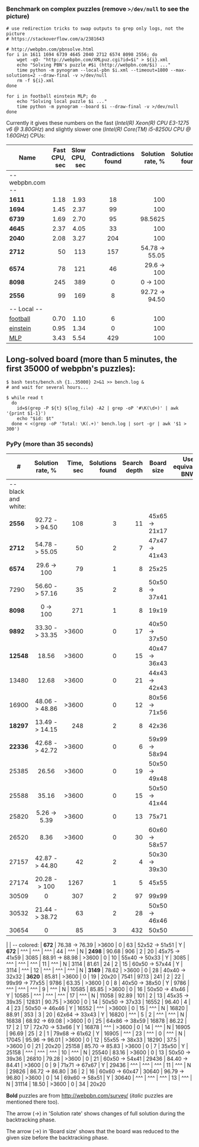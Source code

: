 ### Benchmark on complex puzzles (remove `>/dev/null` to see the picture)

```
# use redirection tricks to swap outputs to grep only logs, not the picture
# https://stackoverflow.com/a/2381643

# http://webpbn.com/pbnsolve.html
for i in 1611 1694 6739 4645 2040 2712 6574 8098 2556; do
    wget -qO- "http://webpbn.com/XMLpuz.cgi?id=$i" > ${i}.xml
    echo "Solving PBN's puzzle #$i (http://webpbn.com/$i) ..."
    time python -m pynogram --local-pbn $i.xml --timeout=1800 --max-solutions=2 --draw-final -v >/dev/null
    rm -f ${i}.xml
done

for i in football einstein MLP; do
    echo "Solving local puzzle $i ..."
    time python -m pynogram --board $i --draw-final -v >/dev/null
done
```

Currently it gives these numbers on the fast (_Intel(R) Xeon(R) CPU E3-1275 v6 @ 3.80GHz_)
and slightly slower one (_Intel(R) Core(TM) i5-8250U CPU @ 1.60GHz_) CPUs:

| Name      | Fast CPU, sec | Slow CPU, sec | Contradictions found | Solution rate, % | Solutions found | Search depth |
|-----------|--------------:|--------------:|:--------------------:|-----------------:|----------------:|-------------:|
|-- webpbn.com --
| **1611**  | 1.18          | 1.93          | 18                   | 100              | 1
| **1694**  | 1.45          | 2.37          | 99                   | 100              | 1
| **6739**  | 1.69          | 2.70          | 95                   | 98.5625          | 2               | 1
| **4645**  | 2.37          | 4.05          | 33                   | 100              | 1
| **2040**  | 2.08          | 3.27          | 204                  | 100              | 1
| **2712**  | 50            | 113           | 157                  | 54.78 -> 55.05   | 2               | 7
| **6574**  | 78            | 121           | 46                   | 29.6 -> 100      | 1               | 8
| **8098**  | 245           | 389           | 0                    | 0 -> 100         | 1               | 8
| **2556**  | 99            | 169           | 8                    | 92.72 -> 94.50   | 3               | 11
|-- Local --
| [football](../pynogram/examples/football.txt) | 0.70  | 1.10  | 6    | 100          | 1
| [einstein](../pynogram/examples/einstein.txt) | 0.95  | 1.34  | 0    | 100          | 1
| [MLP](../pynogram/examples/MLP.txt)           | 3.43  | 5.54  | 429  | 100          | 1



## Long-solved board (more than 5 minutes, the first 35000 of webpbn's puzzles):

```
$ bash tests/bench.sh {1..35000} 2>&1 >> bench.log &
# and wait for several hours...

$ while read t
  do
    id=$(grep -P ${t} ${log_file} -A2 | grep -oP '#\K(\d+)' | awk '{print $1-1}')
    echo "$id: $t"
  done < <(grep -oP 'Total: \K(.+)' bench.log | sort -gr | awk '$1 > 300')
```

### PyPy (more than 35 seconds)

| #         |  Solution rate, % | Time, sec | Solutions found | Search depth | Board size      | Use equivalent BNW |
|-----------|:-----------------:|----------:|----------------:|-------------:|-----------------|--------------------|
| -- black and white:
| **2556**  | 92.72 -> 94.50    | 108       | 3               | 11           | 45x65 -> 21x17
| **2712**  | 54.78 -> 55.05    | 50        | 2               | 7            | 47x47 -> 41x43
| **6574**  | 29.6 -> 100       | 79        | 1               | 8            | 25x25
| 7290      | 56.60 -> 57.16    | 35        | 2               | 8            | 50x50 -> 37x41
| **8098**  | 0 -> 100          | 271       | 1               | 8            | 19x19
| **9892**  | 33.30 -> 33.35    | >3600     | 0               | 17           | 40x50 -> 37x50
| **12548** | 18.56             | >3600     | 0               | 15           | 40x47 -> 36x43
| 13480     | 12.68             | >3600     | 0               | 21           | 44x43 -> 42x43
| 16900     | 48.06 -> 48.86    | >3600     | 0               | 12           | 80x56 -> 71x56
| **18297** | 13.49 -> 14.15    | 248       | 2               | 8            | 42x36
| **22336** | 42.68 -> 42.72    | >3600     | 0               | 6            | 59x99 -> 58x94
| 25385     | 26.56             | >3600     | 0               | 19           | 50x50 -> 49x48
| 25588     | 35.16             | >3600     | 0               | 15           | 50x50 -> 41x44
| 25820     | 5.26 -> 5.39      | >3600     | 0               | 13           | 75x71
| 26520     | 8.36              | >3600     | 0               | 30           | 60x60 -> 58x57
| 27157     | 42.87 -> 44.80    | 42        | 2               | 4            | 50x30 -> 39x30
| 27174     | 20.28 -> 100      | 1267      | 1               | 5            | 45x55
| 30509     | 0                 | 307       | 2               | 97           | 99x99
| 30532     | 21.44 -> 38.72    | 63        | 2               | 28           | 50x50 -> 46x46
| 30654     | 0                 | 85        | 3               | 432          | 50x50
|
| -- colored:
| **672**   | 76.38 -> 76.39    | >3600     | 0               | 63           | 52x52 -> 51x51  | Y
| **672**   | ^^^               | ^^^       | ^^^             | 44           | ^^^             | N
| **2498**  | 90.68             | 906       | 2               | 20           | 45x75 -> 41x59
| 3085      | 88.91 -> 88.98    | >3600     | 0               | 10           | 55x40 -> 50x33  | Y
| 3085      | ^^^               | ^^^       | ^^^             | 11           | ^^^             | N
| 3114      | 81.61             | 24        | 2               | 15           | 60x50 -> 57x44  | Y
| 3114      | ^^^               | 12        | ^^^             | ^^^          | ^^^             | N
| **3149**  | 78.62             | >3600     | 0               | 28           | 40x40 -> 32x32
| **3620**  | 85.81             | >3600     | 0               | 19           | 20x20
| 7541      | 97.13             | 241       | 2               | 22           | 99x99 -> 77x55
| 9786      | 63.35             | >3600     | 0               | 8            | 40x50 -> 38x50  | Y
| 9786      | ^^^               | ^^^       | ^^^             | 9            | ^^^             | N
| 10585     | 85.85             | >3600     | 0               | 16           | 50x50 -> 41x46  | Y
| 10585     | ^^^               | ^^^       | ^^^             | 17           | ^^^             | N
| 11058     | 92.89             | 101       | 2               | 13           | 45x35 -> 39x35
| 12831     | 90.75             | >3600     | 0               | 14           | 50x50 -> 37x33
| 16552     | 96.40             | 4         | 4               | 23           | 50x50 -> 46x46  | Y
| 16552     | ^^^               | >3600)    | 0               | 15           | ^^^             | N
| 16820     | 88.91             | 353       | 3               | 20           | 62x64 -> 33x43  | Y
| 16820     | ^^^               | 5         | 2               | ^^^          | ^^^             | N
| 16838     | 68.92 -> 69.08    | >3600     | 0               | 25           | 64x86 -> 38x59
| 16878     | 86.22             | 17        | 2               | 17           | 72x70 -> 53x66  | Y
| 16878     | ^^^               | >3600     | 0               | 14           | ^^^             | N
| 16905     | 96.69             | 25        | 2               | 1            | 79x68 -> 61x62  | Y
| 16905     | ^^^               | 23        | ^^^             | 0            | ^^^             | N
| 17045     | 95.96 -> 96.01    | >3600     | 0               | 12           | 55x55 -> 38x33
| 18290     | 37.5              | >3600     | 0               | 21           | 20x20
| 25158     | 85.70 -> 85.83    | >3600     | 0               | 7            | 35x50           | Y
| 25158     | ^^^               | ^^^       | ^^^             | 10           | ^^^             | N
| 25540     | 83.16             | >3600     | 0               | 13           | 50x50 -> 39x36
| 26810     | 79.28             | >3600     | 0               | 21           | 60x50 -> 54x41
| 29436     | 84.40 -> 84.41    | >3600     | 0               | 9            | 71x71 -> 67x67  | Y
| 29436     | ^^^               | ^^^       | ^^^             | 11           | ^^^             | N
| 29826     | 86.72 -> 86.80    | 36        | 2               | 16           | 60x60 -> 60x47
| 30640     | 96.79 -> 96.80    | >3600     | 0               | 14           | 69x60 -> 58x51  | Y
| 30640     | ^^^               | ^^^       | ^^^             | 13           | ^^^             | N
| 31114     | 18.50             | >3600     | 0               | 34           | 20x20


**Bold** puzzles are from http://webpbn.com/survey/ (_italic_ puzzles are mentioned there too).

The arrow (->) in 'Solution rate' shows changes of full solution during the backtracking phase.

The arrow (->) in 'Board size' shows that the board was reduced to the given size before the backtracking phase.
